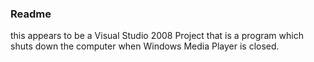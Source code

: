 ### Readme
this appears to be a Visual Studio 2008 Project that is a program which shuts down the computer when Windows Media Player is closed.
